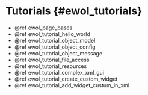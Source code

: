 Tutorials                                {#ewol_tutorials}
=========

  - @ref ewol_page_bases
  - @ref ewol_tutorial_hello_world
  - @ref ewol_tutorial_object_model
  - @ref ewol_tutorial_object_config
  - @ref ewol_tutorial_object_message
  - @ref ewol_tutorial_file_access
  - @ref ewol_tutorial_resources
  - @ref ewol_tutorial_complex_xml_gui
  - @ref ewol_tutorial_create_custom_widget
  - @ref ewol_tutorial_add_widget_custum_in_xml





